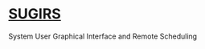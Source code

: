 # [SUGIRS](https://feastorg.github.io/SUGIRS/)

System User Graphical Interface and Remote Scheduling
